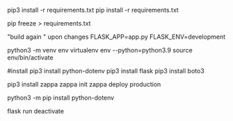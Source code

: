 
pip3 install -r requirements.txt
pip install -r requirements.txt



pip freeze > requirements.txt



"build again " upon changes
FLASK_APP=app.py FLASK_ENV=development 

python3 -m venv env 
virtualenv env --python=python3.9
source env/bin/activate

#install
pip3 install python-dotenv
pip3 install flask
pip3 install boto3

<!-- BUILD APP -->
pip3 install zappa
zappa init
zappa deploy production

python3 -m pip install python-dotenv


flask run
deactivate